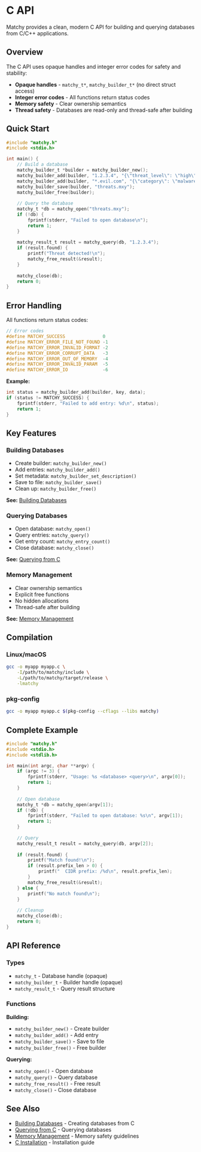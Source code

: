 # C API

Matchy provides a clean, modern C API for building and querying databases from C/C++ applications.

## Overview

The C API uses opaque handles and integer error codes for safety and stability:

- **Opaque handles** - `matchy_t*`, `matchy_builder_t*` (no direct struct access)
- **Integer error codes** - All functions return status codes
- **Memory safety** - Clear ownership semantics
- **Thread safety** - Databases are read-only and thread-safe after building

## Quick Start

```c
#include "matchy.h"
#include <stdio.h>

int main() {
    // Build a database
    matchy_builder_t *builder = matchy_builder_new();
    matchy_builder_add(builder, "1.2.3.4", "{\"threat_level\": \"high\"}");
    matchy_builder_add(builder, "*.evil.com", "{\"category\": \"malware\"}");
    matchy_builder_save(builder, "threats.mxy");
    matchy_builder_free(builder);
    
    // Query the database
    matchy_t *db = matchy_open("threats.mxy");
    if (!db) {
        fprintf(stderr, "Failed to open database\n");
        return 1;
    }
    
    matchy_result_t result = matchy_query(db, "1.2.3.4");
    if (result.found) {
        printf("Threat detected!\n");
        matchy_free_result(&result);
    }
    
    matchy_close(db);
    return 0;
}
```

## Error Handling

All functions return status codes:

```c
// Error codes
#define MATCHY_SUCCESS              0
#define MATCHY_ERROR_FILE_NOT_FOUND -1
#define MATCHY_ERROR_INVALID_FORMAT -2
#define MATCHY_ERROR_CORRUPT_DATA   -3
#define MATCHY_ERROR_OUT_OF_MEMORY  -4
#define MATCHY_ERROR_INVALID_PARAM  -5
#define MATCHY_ERROR_IO             -6
```

**Example:**
```c
int status = matchy_builder_add(builder, key, data);
if (status != MATCHY_SUCCESS) {
    fprintf(stderr, "Failed to add entry: %d\n", status);
    return 1;
}
```

## Key Features

### Building Databases

- Create builder: `matchy_builder_new()`
- Add entries: `matchy_builder_add()`
- Set metadata: `matchy_builder_set_description()`
- Save to file: `matchy_builder_save()`
- Clean up: `matchy_builder_free()`

**See:** [Building Databases](c-building.md)

### Querying Databases

- Open database: `matchy_open()`
- Query entries: `matchy_query()`
- Get entry count: `matchy_entry_count()`
- Close database: `matchy_close()`

**See:** [Querying from C](c-querying.md)

### Memory Management

- Clear ownership semantics
- Explicit free functions
- No hidden allocations
- Thread-safe after building

**See:** [Memory Management](c-memory.md)

## Compilation

### Linux/macOS

```bash
gcc -o myapp myapp.c \
    -I/path/to/matchy/include \
    -L/path/to/matchy/target/release \
    -lmatchy
```

### pkg-config

```bash
gcc -o myapp myapp.c $(pkg-config --cflags --libs matchy)
```

## Complete Example

```c
#include "matchy.h"
#include <stdio.h>
#include <stdlib.h>

int main(int argc, char **argv) {
    if (argc != 3) {
        fprintf(stderr, "Usage: %s <database> <query>\n", argv[0]);
        return 1;
    }
    
    // Open database
    matchy_t *db = matchy_open(argv[1]);
    if (!db) {
        fprintf(stderr, "Failed to open database: %s\n", argv[1]);
        return 1;
    }
    
    // Query
    matchy_result_t result = matchy_query(db, argv[2]);
    
    if (result.found) {
        printf("Match found!\n");
        if (result.prefix_len > 0) {
            printf("  CIDR prefix: /%d\n", result.prefix_len);
        }
        matchy_free_result(&result);
    } else {
        printf("No match found\n");
    }
    
    // Cleanup
    matchy_close(db);
    return 0;
}
```

## API Reference

### Types

- `matchy_t` - Database handle (opaque)
- `matchy_builder_t` - Builder handle (opaque)
- `matchy_result_t` - Query result structure

### Functions

**Building:**
- `matchy_builder_new()` - Create builder
- `matchy_builder_add()` - Add entry
- `matchy_builder_save()` - Save to file
- `matchy_builder_free()` - Free builder

**Querying:**
- `matchy_open()` - Open database
- `matchy_query()` - Query database
- `matchy_free_result()` - Free result
- `matchy_close()` - Close database

## See Also

- [Building Databases](c-building.md) - Creating databases from C
- [Querying from C](c-querying.md) - Querying databases
- [Memory Management](c-memory.md) - Memory safety guidelines
- [C Installation](../reference/c-installation.md) - Installation guide
